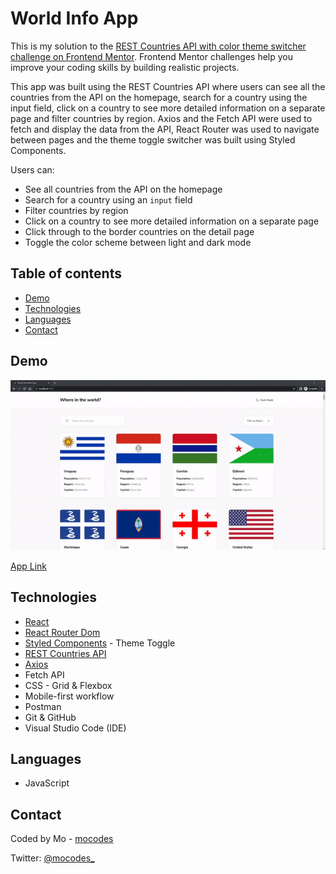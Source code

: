 # World Info App

This is my solution to the [REST Countries API with color theme switcher challenge on Frontend Mentor](https://www.frontendmentor.io/challenges/rest-countries-api-with-color-theme-switcher-5cacc469fec04111f7b848ca). Frontend Mentor challenges help you improve your coding skills by building realistic projects.

This app was built using the REST Countries API where users can see all the countries from the API on the homepage, search for a country using the input field, click on a country to see more detailed information on a separate page and filter countries by region. Axios and the Fetch API were used to fetch and display the data from the API, React Router was used to navigate between pages and the theme toggle switcher was built using Styled Components.

Users can:

- See all countries from the API on the homepage
- Search for a country using an `input` field
- Filter countries by region
- Click on a country to see more detailed information on a separate page
- Click through to the border countries on the detail page
- Toggle the color scheme between light and dark mode

## Table of contents

- [Demo](#demo)
- [Technologies](#technologies)
- [Languages](#languages)
- [Contact](#contact)

## Demo

![GIF showing the World Info App](src/assets/world-info-app.gif)

[App Link](https://world-info-app-mocodes.netlify.app/)

## Technologies

- [React](https://reactjs.org/)
- [React Router Dom](https://www.npmjs.com/package/react-router-dom/)
- [Styled Components](https://styled-components.com/) - Theme Toggle
- [REST Countries API](https://restcountries.com/)
- [Axios](https://www.npmjs.com/package/axios)
- Fetch API
- CSS - Grid & Flexbox
- Mobile-first workflow
- Postman
- Git & GitHub
- Visual Studio Code (IDE)

## Languages

- JavaScript

## Contact

Coded by Mo - [mocodes](https://mocodes.co.uk/)

Twitter: [@mocodes\_](https://twitter.com/mocodes_)
